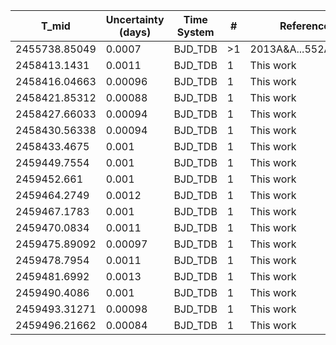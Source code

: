 |T_mid|Uncertainty (days)           |Time System|#                                            |Reference                           |
|-----|-----------------------------|-----------|---------------------------------------------|------------------------------------|
|2455738.85049|0.0007                       |BJD_TDB    |>1                                           |2013A&A...552A.120S                 |
|2458413.1431|0.0011                       |BJD_TDB    |1                                            |This work                           |
|2458416.04663|0.00096                      |BJD_TDB    |1                                            |This work                           |
|2458421.85312|0.00088                      |BJD_TDB    |1                                            |This work                           |
|2458427.66033|0.00094                      |BJD_TDB    |1                                            |This work                           |
|2458430.56338|0.00094                      |BJD_TDB    |1                                            |This work                           |
|2458433.4675|0.001                        |BJD_TDB    |1                                            |This work                           |
|2459449.7554|0.001                        |BJD_TDB    |1                                            |This work                           |
|2459452.661|0.001                        |BJD_TDB    |1                                            |This work                           |
|2459464.2749|0.0012                       |BJD_TDB    |1                                            |This work                           |
|2459467.1783|0.001                        |BJD_TDB    |1                                            |This work                           |
|2459470.0834|0.0011                       |BJD_TDB    |1                                            |This work                           |
|2459475.89092|0.00097                      |BJD_TDB    |1                                            |This work                           |
|2459478.7954|0.0011                       |BJD_TDB    |1                                            |This work                           |
|2459481.6992|0.0013                       |BJD_TDB    |1                                            |This work                           |
|2459490.4086|0.001                        |BJD_TDB    |1                                            |This work                           |
|2459493.31271|0.00098                      |BJD_TDB    |1                                            |This work                           |
|2459496.21662|0.00084                      |BJD_TDB    |1                                            |This work                           |

